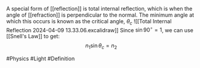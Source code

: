 A special form of [[reflection]] is total internal reflection, which is when the angle of [[refraction]] is perpendicular to the normal. The minimum angle at which this occurs is known as the critical angle, $\theta_{c}$
![[Total Internal Reflection 2024-04-09 13.33.06.excalidraw]]
Since $\sin 90^{\circ}=1$, we can use [[Snell's Law]] to get:
$$
n_{1}\sin\theta_{c}=n_{2}
$$

#Physics #Light #Definition